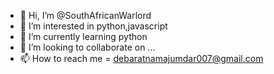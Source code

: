 - 👋 Hi, I’m @SouthAfricanWarlord
- 👀 I’m interested in python,javascript
- 🌱 I’m currently learning python
- 💞️ I’m looking to collaborate on ...
- 📫 How to reach me = debaratnamajumdar007@gmail.com

<!---
SouthAfricanWarlord/SouthAfricanWarlord is a ✨ special ✨ repository because its `README.md` (this file) appears on your GitHub profile.
You can click the Preview link to take a look at your changes.
--->
